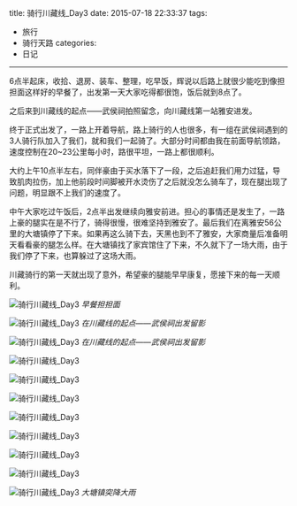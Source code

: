 title: 骑行川藏线_Day3
date: 2015-07-18 22:33:37
tags:
- 旅行
- 骑行天路
categories:
- 日记
---

6点半起床，收拾、退房、装车、整理，吃早饭，辉说以后路上就很少能吃到像担担面这样好的早餐了，出发第一天大家吃得都很饱，饭后就到8点了。

之后来到川藏线的起点——武侯祠拍照留念，向川藏线第一站雅安进发。

终于正式出发了，一路上开着导航，路上骑行的人也很多，有一组在武侯祠遇到的3人骑行队加入了我们，就和我们一起骑了。大部分时间都由我在前面导航领路，速度控制在20~23公里每小时，路很平坦，一路上都很顺利。

大约上午10点半左右，同伴豪由于买水落下了一段，之后追赶我们用力过猛，导致肌肉拉伤，加上他前段时间脚被开水烫伤了之后就没怎么骑车了，现在腿出现了问题，明显跟不上我们的速度了。

中午大家吃过午饭后，2点半出发继续向雅安前进。担心的事情还是发生了，一路上豪的腿实在是不行了，骑得很慢，很难坚持到雅安了。最后我们在离雅安56公里的大塘镇停了下来。如果再这么骑下去，天黑也到不了雅安，大家商量后准备明天看看豪的腿怎么样。在大塘镇找了家宾馆住了下来，不久就下了一场大雨，由于我们停了下来，也算躲过了这场大雨。

川藏骑行的第一天就出现了意外，希望豪的腿能早早康复，愿接下来的每一天顺利。

![骑行川藏线_Day3](/uploads/318/IMG_20150718_074438.jpg "早餐担担面") *早餐担担面*

![骑行川藏线_Day3](/uploads/318/IMG_20150718_080320.jpg "在川藏线的起点——武侯祠出发留影") *在川藏线的起点——武侯祠出发留影*

![骑行川藏线_Day3](/uploads/318/IMG_20150718_080337.jpg "在川藏线的起点——武侯祠出发留影") *在川藏线的起点——武侯祠出发留影*

![骑行川藏线_Day3](/uploads/318/YDXJ0025.jpg)

![骑行川藏线_Day3](/uploads/318/YDXJ0027.jpg)

![骑行川藏线_Day3](/uploads/318/YDXJ0037.jpg)

![骑行川藏线_Day3](/uploads/318/YDXJ0038.jpg)

![骑行川藏线_Day3](/uploads/318/YDXJ0041.jpg)

![骑行川藏线_Day3](/uploads/318/IMG_20150718_114122.jpg)

![骑行川藏线_Day3](/uploads/318/IMG_20150718_121212.jpg)

![骑行川藏线_Day3](/uploads/318/IMG_20150718_170708-1.jpg "大塘镇突降大雨") *大塘镇突降大雨*

